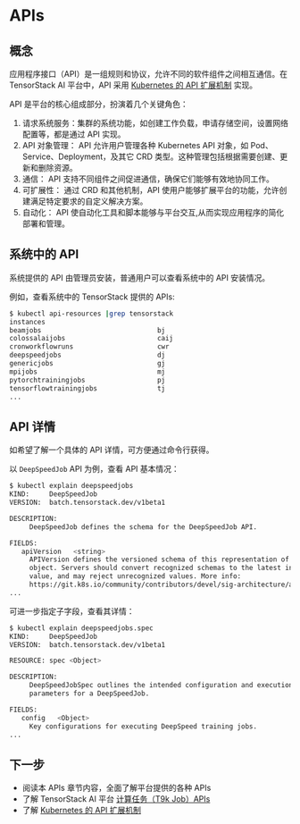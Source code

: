 # APIs

## 概念

应用程序接口（API）是一组规则和协议，允许不同的软件组件之间相互通信。在 TensorStack AI 平台中，API 采用 <a target="_blank" rel="noopener noreferrer" href="https://kubernetes.io/docs/concepts/extend-kubernetes/api-extension/">Kubernetes 的 API 扩展机制</a> 实现。

API 是平台的核心组成部分，扮演着几个关键角色：

1. 请求系统服务：集群的系统功能，如创建工作负载，申请存储空间，设置网络配置等，都是通过 API 实现。
1. API 对象管理： API 允许用户管理各种 Kubernetes API 对象，如 Pod、Service、Deployment，及其它 CRD 类型。这种管理包括根据需要创建、更新和删除资源。
1. 通信： API 支持不同组件之间促进通信，确保它们能够有效地协同工作。
1. 可扩展性： 通过 CRD 和其他机制，API 使用户能够扩展平台的功能，允许创建满足特定要求的自定义解决方案。
1. 自动化： API 使自动化工具和脚本能够与平台交互,从而实现应用程序的简化部署和管理。

## 系统中的 API

系统提供的 API 由管理员安装，普通用户可以查看系统中的 API 安装情况。

例如，查看系统中的 TensorStack 提供的 APIs:

```bash
$ kubectl api-resources |grep tensorstack
instances                                                                                      app.tensorstack.dev/v1beta1                 true         Instance
beamjobs                             bj                                                        batch.tensorstack.dev/v1beta1               true         BeamJob
colossalaijobs                       caij                                                      batch.tensorstack.dev/v1beta1               true         ColossalAIJob
cronworkflowruns                     cwr                                                       batch.tensorstack.dev/v1beta1               true         CronWorkflowRun
deepspeedjobs                        dj                                                        batch.tensorstack.dev/v1beta1               true         DeepSpeedJob
genericjobs                          gj                                                        batch.tensorstack.dev/v1beta1               true         GenericJob
mpijobs                              mj                                                        batch.tensorstack.dev/v1beta1               true         MPIJob
pytorchtrainingjobs                  pj                                                        batch.tensorstack.dev/v1beta1               true         PyTorchTrainingJob
tensorflowtrainingjobs               tj                                                        batch.tensorstack.dev/v1beta1               true         TensorFlowTrainingJob
...
```
## API 详情

如希望了解一个具体的 API 详情，可方便通过命令行获得。

以 `DeepSpeedJob` API 为例，查看 API 基本情况：

```bash
$ kubectl explain deepspeedjobs
KIND:     DeepSpeedJob
VERSION:  batch.tensorstack.dev/v1beta1

DESCRIPTION:
     DeepSpeedJob defines the schema for the DeepSpeedJob API.

FIELDS:
   apiVersion	<string>
     APIVersion defines the versioned schema of this representation of an
     object. Servers should convert recognized schemas to the latest internal
     value, and may reject unrecognized values. More info:
     https://git.k8s.io/community/contributors/devel/sig-architecture/api-conventions.md#resources
...
```

可进一步指定子字段，查看其详情：

```bash
$ kubectl explain deepspeedjobs.spec
KIND:     DeepSpeedJob
VERSION:  batch.tensorstack.dev/v1beta1

RESOURCE: spec <Object>

DESCRIPTION:
     DeepSpeedJobSpec outlines the intended configuration and execution
     parameters for a DeepSpeedJob.

FIELDS:
   config	<Object>
     Key configurations for executing DeepSpeed training jobs.
...
```

## 下一步

- 阅读本 APIs 章节内容，全面了解平台提供的各种 APIs
- 了解 TensorStack AI 平台 [计算任务（T9k Job）APIs](./t9k-job/index.md)
- 了解 <a target="_blank" rel="noopener noreferrer" href="https://kubernetes.io/docs/concepts/extend-kubernetes/api-extension/">Kubernetes 的 API 扩展机制</a>
